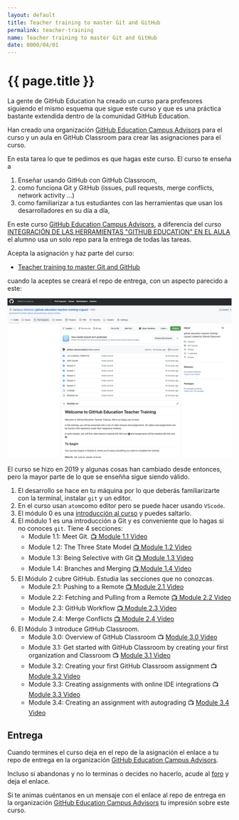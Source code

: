 ```yaml
---
layout: default
title: Teacher training to master Git and GitHub
permalink: teacher-training
name: Teacher training to master Git and GitHub
date: 0000/04/01
---
```


# {{ page.title }}

La gente de GitHub Education ha creado un curso para profesores siguiendo el mismo esquema que sigue este curso y que es una práctica bastante extendida dentro de la comunidad GitHub Education.

Han creado una organización [GitHub Education Campus Advisors](https://github.com/Campus-Advisors) para el curso y un aula en GitHub Classroom para crear las asignaciones para el curso.

En esta tarea lo que te pedimos es que hagas este curso. El curso
te enseña a 

1. Enseñar usando GitHub con GitHub Classroom, 
2. como funciona Git y GitHub (issues, pull requests, merge conflicts, network activity ...) 
3. como familiarizar a tus estudiantes con las herramientas que usan los desarrolladores en su día a día,

En este curso [GitHub Education Campus Advisors](https://github.com/Campus-Advisors), a diferencia del curso [INTEGRACIÓN DE LAS HERRAMIENTAS "GITHUB EDUCATION" EN EL AULA](https://github.com/ULL-OCW-GITHUB-EDUCATION) el alumno usa un solo repo para la entrega de todas las tareas.

Acepta la asignación y haz parte del curso:

* [Teacher training to master Git and GitHub](https://classroom.github.com/a/Ri92rv-q)

cuando la aceptes se creará el repo de entrega, con un aspecto parecido a este:

![](/assets/images/github-education-teacher-training-crguezl.png)

El curso se hizo en 2019 y algunas cosas han cambiado desde entonces, pero la mayor parte de lo que se enseñña sigue siendo válido. 

1. El desarrollo se hace en tu máquina por lo que deberás familiarizarte con la terminal, instalar `git` y un editor. 
2. En el curso usan `atom`como editor   pero se puede hacer usando `VScode`.
3. El módulo 0 es una [introducción al curso](https://youtu.be/Ub8IMMMTfB8) y puedes saltarlo.
4. El módulo 1 es una introducción a Git y es conveniente que lo hagas si no conoces `git`. 
   Tiene 4 secciones:
     * Module 1.1: Meet Git. [:tv: Module 1.1 Video](https://youtu.be/uWsXEmaM3PA)
     * Module 1.2: The Three State Model [:tv: Module 1.2 Video](https://youtu.be/yLLZdOIuCfg)
     * Module 1.3: Being Selective with Git [:tv: Module 1.3 Video](https://youtu.be/3zmolo8YRO8)
     * Module 1.4: Branches and Merging [:tv: Module 1.4 Video](https://youtu.be/2YDoQZ9nZ4g)
5. El Módulo 2 cubre GitHub. Estudia las secciones que no conozcas.
     * Module 2.1: Pushing to a Remote [:tv: Module 2.1 Video](https://youtu.be/R2bLo-KiYlU)
     * Module 2.2: Fetching and Pulling from a Remote [:tv: Module 2.2 Video](https://youtu.be/gNaCC_8B1k0)
     * Module 2.3: GitHub Workflow [:tv: Module 2.3 Video](https://youtu.be/SoaAoATcUxU)
     * Module 2.4: Merge Conflicts [:tv: Module 2.4 Video](https://youtu.be/c1210JclnPw)
6. El Módulo 3 introduce GitHub Classroom.
     * Module 3.0: Overview of GitHub Classroom 📺  [ Module 3.0 Video](https://youtu.be/CXacEwR9trw)  
     *  Module 3.1: Get started with GitHub Classroom by creating your first organization and Classroom 📺  [ Module 3.1 Video](https://www.youtube.com/watch?v=KXWXg68KpTY)  
     * Module 3.2: Creating your first GitHub Classroom assignment 📺  [ Module 3.2 Video](https://youtu.be/KXWXg68KpTY?t=485)
     * Module 3.3: Creating assignments with online IDE integrations 📺  [ Module 3.3 Video](https://youtu.be/KXWXg68KpTY?t=944)  
     * Module 3.4: Creating an assignment with autograding 📺  [ Module 3.4 Video](https://www.youtube.com/watch?v=mwCZRVJhH60)





## Entrega

Cuando termines el curso deja en el repo de la asignación el enlace a tu repo de entrega en la organización  [GitHub Education Campus Advisors](https://github.com/Campus-Advisors).

 Incluso si abandonas y no lo terminas o decides no hacerlo, acude al [foro](https://github.com/orgs/ULL-OCW-GITHUB-EDUCATION/discussions/categories/cu%C3%A9ntanos-lo-que-haces) y deja el enlace.
 
 Si te animas cuéntanos en un mensaje con el enlace al repo de entrega en la organización [GitHub Education Campus Advisors](https://github.com/Campus-Advisors) tu impresión sobre este curso. 
